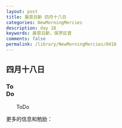```yaml
---
layout: post
title: 晨恩日新 四月十八日
categories: NewMorningMercies
description: day 18
keywords: 晨恩日新，保罗区普
comments: false
permalink: /library/NewMorningMercies/0418
---
```


## 四月十八日

### To <br> Do


&emsp;&emsp;ToDo

更多的信息和勉励：[]()